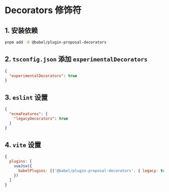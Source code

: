 # Decorators 修饰符

## 1. 安装依赖

```sh
pnpm add -D @babel/plugin-proposal-decorators
```

## 2. `tsconfig.json` 添加 `experimentalDecorators`

```json
{
  "experimentalDecorators": true
}
```

## 3. `eslint` 设置

```json
{
  "ecmaFeatures": {
    "legacyDecorators": true
  }
}
```

## 4. `vite` 设置

```js
{
  plugins: [
    vueJsx({
      babelPlugins: [['@babel/plugin-proposal-decorators', { legacy: true }]]
    })
  ]
}
```
